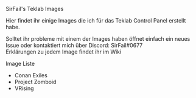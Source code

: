SirFail's Teklab Images

Hier findet ihr einige Images die ich für das Teklab Control Panel erstellt habe.

Solltet ihr probleme mit einem der Images haben öffnet einfach ein neues Issue oder kontaktiert mich über Discord: SirFail#0677<br>
Erklärungen zu jedem Image findet ihr im Wiki

Image Liste

- Conan Exiles
- Project Zomboid
- VRising
